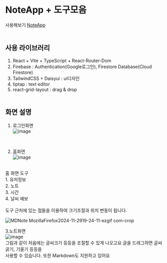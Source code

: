 # NoteApp + 도구모음
사용해보기 [NoteApp](https://note-99a82.web.app/login)
<br/><br/>

## 사용 라이브러리
1. React + Vite + TypeScript + React-Router-Dom
2. Firebase : Authentication(Google로그인), Firestore Database(Cloud Firestore)
3. TailwindCSS + Daisyui : ui디자인
4. tiptap : text editor
5. react-grid-layout : drag & drop
<br/><br/>

## 화면 설명
1. 로그인화면<br/>
![image](https://github.com/user-attachments/assets/9a9596a5-78bd-4aaa-9102-377e0b5cdbcf)
<br/>

2. 홈화면<br/>
![image](https://github.com/user-attachments/assets/b729faa7-c763-43fb-942e-7bad6ab739b7)
<br/>
홈 화면 도구<br/>
  1. 유저정보<br/>
  2. 노트<br/>
  3. 시간<br/>
  4. 날씨 예보<br/>
<br/>
도구 근처에 있는 점들을 이용하여 크기조절과 위치 변동이 됩니다.<br/>

![MDNote MozillaFirefox2024-11-2919-24-11-ezgif com-crop](https://github.com/user-attachments/assets/55a9f065-b63f-40ae-bdc8-40a08bd5f84c)


3.노트화면<br/>
![image](https://github.com/user-attachments/assets/95b607a5-9591-4e8a-8a0b-81e14b61c48f)<br />
그림과 같이 처음에는 글씨크기 등등을 조절할 수 있게 나오고요 글을 드레그하면 글씨 굵기, 기울기 등등을 <br/>
사용할 수 있습니다. 또한 Markdown도 지원하고 있어요

